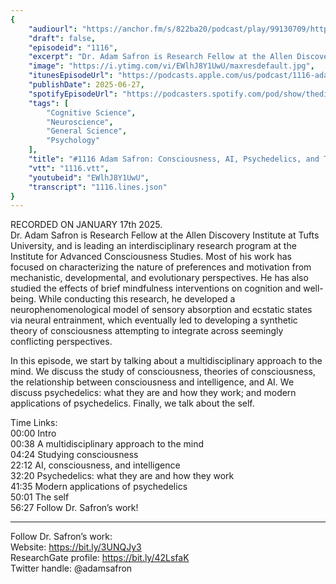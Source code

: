 ```yaml
---
{
	"audiourl": "https://anchor.fm/s/822ba20/podcast/play/99130709/https%3A%2F%2Fd3ctxlq1ktw2nl.cloudfront.net%2Fstaging%2F2025-1-27%2F9346b9ed-bf9f-6d84-af14-00ac815d50f1.m4a",
	"draft": false,
	"episodeid": "1116",
	"excerpt": "Dr. Adam Safron is Research Fellow at the Allen Discovery Institute at Tufts University, and is leading an interdisciplinary research program at the Institute for Advanced Consciousness Studies. Most of his work has focused on characterizing the nature of preferences and motivation from mechanistic, developmental, and evolutionary perspectives. He has also studied the effects of brief mindfulness interventions on cognition and well-being. While conducting this research, he developed a neurophenomenological model of sensory absorption and ecstatic states via neural entrainment, which eventually led to developing a synthetic theory of consciousness attempting to integrate across seemingly conflicting perspectives.",
	"image": "https://i.ytimg.com/vi/EWlhJ8Y1UwU/maxresdefault.jpg",
	"itunesEpisodeUrl": "https://podcasts.apple.com/us/podcast/1116-adam-safron-consciousness-ai-psychedelics-and/id1451347236?i=1000714847227&uo=4",
	"publishDate": 2025-06-27,
	"spotifyEpisodeUrl": "https://podcasters.spotify.com/pod/show/thedissenter/episodes/1116-Adam-Safron-Consciousness--AI--Psychedelics--and-The-Self-e2vfnsl",
	"tags": [
		"Cognitive Science",
		"Neuroscience",
		"General Science",
		"Psychology"
	],
	"title": "#1116 Adam Safron: Consciousness, AI, Psychedelics, and The Self",
	"vtt": "1116.vtt",
	"youtubeid": "EWlhJ8Y1UwU",
	"transcript": "1116.lines.json"
}
---
```

RECORDED ON JANUARY 17th 2025.  
Dr. Adam Safron is Research Fellow at the Allen Discovery Institute at Tufts University, and is leading an interdisciplinary research program at the Institute for Advanced Consciousness Studies. Most of his work has focused on characterizing the nature of preferences and motivation from mechanistic, developmental, and evolutionary perspectives. He has also studied the effects of brief mindfulness interventions on cognition and well-being. While conducting this research, he developed a neurophenomenological model of sensory absorption and ecstatic states via neural entrainment, which eventually led to developing a synthetic theory of consciousness attempting to integrate across seemingly conflicting perspectives.

In this episode, we start by talking about a multidisciplinary approach to the mind. We discuss the study of consciousness, theories of consciousness, the relationship between consciousness and intelligence, and AI. We discuss psychedelics: what they are and how they work; and modern applications of psychedelics. Finally, we talk about the self.

Time Links:  
<time>00:00</time> Intro  
<time>00:38</time> A multidisciplinary approach to the mind  
<time>04:24</time> Studying consciousness  
<time>22:12</time> AI, consciousness, and intelligence  
<time>32:20</time> Psychedelics: what they are and how they work  
<time>41:35</time> Modern applications of psychedelics  
<time>50:01</time> The self  
<time>56:27</time> Follow Dr. Safron’s work!

---

Follow Dr. Safron’s work:  
Website: https://bit.ly/3UNQJy3  
ResearchGate profile: https://bit.ly/42LsfaK  
Twitter handle: @adamsafron

